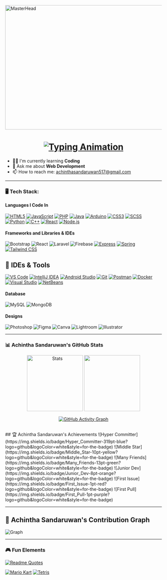<img src="https://user-images.githubusercontent.com/74038190/212749447-bfb7e725-6987-49d9-ae85-2015e3e7cc41.gif" width="700" height="400" alt="MasterHead">

<h1 align="center">
  <a href="https://git.io/typing-svg">
    <img src="https://readme-typing-svg.herokuapp.com?font=Fira+Code&pause=1000&color=36BCF7&width=435&lines=Hi%2C+I'm+Achintha+Sandaruwan;Full+Stack+Developer;Open+Source+Contributor" alt="Typing Animation">
  </a>
</h1>


- 👨‍💻 I'm currently learning **Coding**
- 💬 Ask me about **Web Development**
- 📫 How to reach me: achinthasandaruwan517@gmail.com
---

### 🖥️ Tech Stack:

#### Languages I Code In

[![HTML5](https://img.shields.io/badge/HTML5-E34F26?style=for-the-badge&logo=html5&logoColor=white&labelColor=101010&color=E34F26&animation=pulse)](https://github.com/Achintha-999)
[![JavaScript](https://img.shields.io/badge/JavaScript-F7DF1E?style=for-the-badge&logo=javascript&logoColor=white&labelColor=101010&color=F7DF1E&animation=pulse)](https://github.com/Achintha-999)
[![PHP](https://img.shields.io/badge/PHP-777BB4?style=for-the-badge&logo=php&logoColor=white&labelColor=101010&color=777BB4&animation=pulse)](https://github.com/Achintha-999)
[![Java](https://img.shields.io/badge/Java-ED8B00?style=for-the-badge&logo=openjdk&logoColor=white&labelColor=101010&color=ED8B00&animation=pulse)](https://github.com/Achintha-999)
[![Arduino](https://img.shields.io/badge/Arduino-00979D?style=for-the-badge&logo=arduino&logoColor=white&labelColor=101010&color=00979D&animation=pulse)](https://github.com/Achintha-999)
[![CSS3](https://img.shields.io/badge/CSS3-1572B6?style=for-the-badge&logo=css3&logoColor=white&labelColor=101010&color=1572B6&animation=pulse)](https://github.com/Achintha-999)
[![SCSS](https://img.shields.io/badge/SCSS-CC6699?style=for-the-badge&logo=sass&logoColor=white&labelColor=101010&color=CC6699&animation=pulse)](https://github.com/Achintha-999)
[![Python](https://img.shields.io/badge/Python-3776AB?style=for-the-badge&logo=python&logoColor=white&labelColor=101010&color=3776AB&animation=pulse)](https://github.com/Achintha-999)
[![C++](https://img.shields.io/badge/C++-00599C?style=for-the-badge&logo=c%2B%2B&logoColor=white&labelColor=101010&color=00599C&animation=pulse)](https://github.com/Achintha-999)
[![React](https://img.shields.io/badge/React-61DAFB?style=for-the-badge&logo=react&logoColor=white&labelColor=101010&color=61DAFB&animation=pulse)](https://github.com/Achintha-999)
[![Node.js](https://img.shields.io/badge/Node.js-339933?style=for-the-badge&logo=nodedotjs&logoColor=white&labelColor=101010&color=339933&animation=pulse)](https://github.com/Achintha-999)



#### Frameworks and Libraries & IDEs
![Bootstrap](https://img.shields.io/badge/Bootstrap-7952B3?style=for-the-badge&logo=bootstrap&logoColor=white)
![React](https://img.shields.io/badge/React-61DAFB?style=for-the-badge&logo=react&logoColor=black)
![Laravel](https://img.shields.io/badge/Laravel-FF2D20?style=for-the-badge&logo=laravel&logoColor=white)
![Firebase](https://img.shields.io/badge/Firebase-FFCA28?style=for-the-badge&logo=firebase&logoColor=black)
[![Express](https://img.shields.io/badge/Express-000000?style=for-the-badge&logo=express&logoColor=white&labelColor=101010&animation=pulse)](https://expressjs.com/)
[![Spring](https://img.shields.io/badge/Spring-6DB33F?style=for-the-badge&logo=spring&logoColor=white&labelColor=101010&color=6DB33F&animation=pulse)](https://spring.io/)
[![Tailwind CSS](https://img.shields.io/badge/Tailwind_CSS-06B6D4?style=for-the-badge&logo=tailwind-css&logoColor=white&labelColor=101010&animation=pulse)](https://tailwindcss.com/)


## 🔧 IDEs & Tools

[![VS Code](https://img.shields.io/badge/VS_Code-007ACC?style=for-the-badge&logo=visual-studio-code&logoColor=white&labelColor=101010&animation=pulse)](https://code.visualstudio.com/)
[![IntelliJ IDEA](https://img.shields.io/badge/IntelliJ_IDEA-000000?style=for-the-badge&logo=intellij-idea&logoColor=white&labelColor=101010&animation=pulse)](https://www.jetbrains.com/idea/)
[![Android Studio](https://img.shields.io/badge/Android_Studio-3DDC84?style=for-the-badge&logo=android-studio&logoColor=white&labelColor=101010&animation=pulse)](https://developer.android.com/studio)
[![Git](https://img.shields.io/badge/Git-F05032?style=for-the-badge&logo=git&logoColor=white&labelColor=101010&animation=pulse)](https://git-scm.com/)
[![Postman](https://img.shields.io/badge/Postman-FF6C37?style=for-the-badge&logo=postman&logoColor=white&labelColor=101010&animation=pulse)](https://www.postman.com/)
[![Docker](https://img.shields.io/badge/Docker-2496ED?style=for-the-badge&logo=docker&logoColor=white&labelColor=101010&animation=pulse)](https://www.docker.com/)
[![Visual Studio](https://img.shields.io/badge/Visual_Studio-5C2D91?style=for-the-badge&logo=visual-studio&logoColor=white&labelColor=101010&animation=pulse)](https://visualstudio.microsoft.com/)
[![NetBeans](https://img.shields.io/badge/NetBeans-1B6AC6?style=for-the-badge&logo=apache-netbeans-ide&logoColor=white&labelColor=101010&animation=pulse)](https://netbeans.apache.org/)


#### Database
![MySQL](https://img.shields.io/badge/MySQL-4479A1?style=for-the-badge&logo=mysql&logoColor=white)
![MongoDB](https://img.shields.io/badge/MongoDB-47A248?style=for-the-badge&logo=mongodb&logoColor=white)

#### Designs
![Photoshop](https://img.shields.io/badge/Photoshop-31A8FF?style=for-the-badge&logo=adobe-photoshop&logoColor=white)
![Figma](https://img.shields.io/badge/Figma-F24E1E?style=for-the-badge&logo=figma&logoColor=white)
![Canva](https://img.shields.io/badge/Canva-00C4CC?style=for-the-badge&logo=canva&logoColor=white)
![Lightroom](https://img.shields.io/badge/Lightroom-31A8FF?style=for-the-badge&logo=adobe-lightroom&logoColor=white)
![Illustrator](https://img.shields.io/badge/Illustrator-FF9A00?style=for-the-badge&logo=adobe-illustrator&logoColor=white)

---

### 📊 Achintha Sandaruwan's GitHub Stats
<div align="center">
  <!-- Stats Cards -->
  <img src="https://github-readme-stats.vercel.app/api?username=Achintha-999&show_icons=true&hide_border=true&title_color=58A6FF&text_color=C9D1D9&icon_color=58A6FF&bg_color=0D1117&border_color=30363D" alt="Stats" height="180"/>
  <img src="https://streak-stats.demolab.com/?user=Achintha-999&background=0D1117&dates=F1F1F1&border_radius=10&fire=FF9B54&currStreakLabel=F1F1F1" height="180"/>

  <!-- Activity Graph (3D) -->
  [![GitHub Activity Graph](https://github-readme-activity-graph.vercel.app/graph?username=Achintha-999&theme=github-dark&hide_border=true&color=58A6FF&line=FF9B54&point=FFFFFF)](https://github.com/Achintha-999)
</div>
<br>
## 🏆 Achintha Sandaruwan's Achievements
![Hyper Committer](https://img.shields.io/badge/Hyper_Committer-319pt-blue?logo=github&logoColor=white&style=for-the-badge)
![Middle Star](https://img.shields.io/badge/Middle_Star-10pt-yellow?logo=github&logoColor=white&style=for-the-badge)
![Many Friends](https://img.shields.io/badge/Many_Friends-13pt-green?logo=github&logoColor=white&style=for-the-badge)
![Junior Dev](https://img.shields.io/badge/Junior_Dev-8pt-orange?logo=github&logoColor=white&style=for-the-badge)
![First Issue](https://img.shields.io/badge/First_Issue-1pt-red?logo=github&logoColor=white&style=for-the-badge)
![First Pull](https://img.shields.io/badge/First_Pull-1pt-purple?logo=github&logoColor=white&style=for-the-badge)
<br>

---

## 📅 Achintha Sandaruwan's Contribution Graph

![Graph](https://github-readme-activity-graph.vercel.app/graph?username=Achintha-999&theme=github-compact&bg_color=transparent)

---

### 🎮 Fun Elements
[![Readme Quotes](https://quotes-github-readme.vercel.app/api?type=horizontal&theme=dark)](https://github.com/piyushsuthar/github-readme-quotes)

[![Mario Kart](https://img.shields.io/badge/Play_Now-Luigi%20Wins!-red?style=for-the-badge&logo=nintendo-switch&logoColor=white&animation=spin)](https://github.com/Achintha-999)
[![Tetris](https://img.shields.io/badge/Tetris-Level_10-blue?style=for-the-badge&logo=gamepad&logoColor=white&animation=pulse)](https://github.com/Achintha-999)
